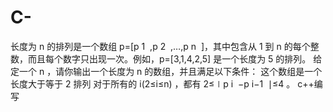 # C-
长度为 n 的排列是一个数组 p=[p  1 ​  ,p  2 ​  ,…,p  n ​  ]，其中包含从 1 到 n 的每个整数，而且每个数字只出现一次。例如，p=[3,1,4,2,5] 是一个长度为 5 的排列。  给定一个 n ，请你输出一个长度为 n 的数组，并且满足以下条件：  这个数组是一个长度大于等于 2 排列 对于所有的 i(2≤i≤n) ，都有 2≤∣p  i ​  −p  i−1 ​  ∣≤4 。
c++编写
